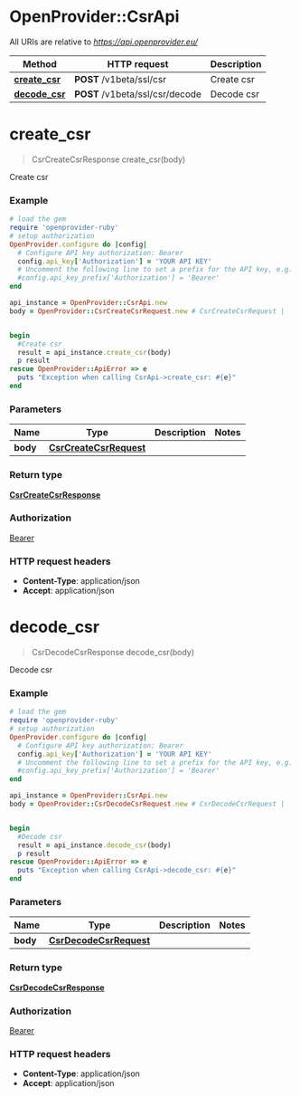 # OpenProvider::CsrApi

All URIs are relative to *https://api.openprovider.eu/*

Method | HTTP request | Description
------------- | ------------- | -------------
[**create_csr**](CsrApi.md#create_csr) | **POST** /v1beta/ssl/csr | Create csr
[**decode_csr**](CsrApi.md#decode_csr) | **POST** /v1beta/ssl/csr/decode | Decode csr

# **create_csr**
> CsrCreateCsrResponse create_csr(body)

Create csr

### Example
```ruby
# load the gem
require 'openprovider-ruby'
# setup authorization
OpenProvider.configure do |config|
  # Configure API key authorization: Bearer
  config.api_key['Authorization'] = 'YOUR API KEY'
  # Uncomment the following line to set a prefix for the API key, e.g. 'Bearer' (defaults to nil)
  #config.api_key_prefix['Authorization'] = 'Bearer'
end

api_instance = OpenProvider::CsrApi.new
body = OpenProvider::CsrCreateCsrRequest.new # CsrCreateCsrRequest | 


begin
  #Create csr
  result = api_instance.create_csr(body)
  p result
rescue OpenProvider::ApiError => e
  puts "Exception when calling CsrApi->create_csr: #{e}"
end
```

### Parameters

Name | Type | Description  | Notes
------------- | ------------- | ------------- | -------------
 **body** | [**CsrCreateCsrRequest**](CsrCreateCsrRequest.md)|  | 

### Return type

[**CsrCreateCsrResponse**](CsrCreateCsrResponse.md)

### Authorization

[Bearer](../README.md#Bearer)

### HTTP request headers

 - **Content-Type**: application/json
 - **Accept**: application/json



# **decode_csr**
> CsrDecodeCsrResponse decode_csr(body)

Decode csr

### Example
```ruby
# load the gem
require 'openprovider-ruby'
# setup authorization
OpenProvider.configure do |config|
  # Configure API key authorization: Bearer
  config.api_key['Authorization'] = 'YOUR API KEY'
  # Uncomment the following line to set a prefix for the API key, e.g. 'Bearer' (defaults to nil)
  #config.api_key_prefix['Authorization'] = 'Bearer'
end

api_instance = OpenProvider::CsrApi.new
body = OpenProvider::CsrDecodeCsrRequest.new # CsrDecodeCsrRequest | 


begin
  #Decode csr
  result = api_instance.decode_csr(body)
  p result
rescue OpenProvider::ApiError => e
  puts "Exception when calling CsrApi->decode_csr: #{e}"
end
```

### Parameters

Name | Type | Description  | Notes
------------- | ------------- | ------------- | -------------
 **body** | [**CsrDecodeCsrRequest**](CsrDecodeCsrRequest.md)|  | 

### Return type

[**CsrDecodeCsrResponse**](CsrDecodeCsrResponse.md)

### Authorization

[Bearer](../README.md#Bearer)

### HTTP request headers

 - **Content-Type**: application/json
 - **Accept**: application/json



